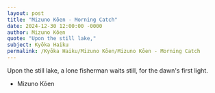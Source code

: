 ```yaml
---
layout: post
title: "Mizuno Kōen - Morning Catch"
date: 2024-12-30 12:00:00 -0000
author: Mizuno Kōen
quote: "Upon the still lake,"
subject: Kyōka Haiku
permalink: /Kyōka Haiku/Mizuno Kōen/Mizuno Kōen - Morning Catch
---
```


Upon the still lake,
a lone fisherman waits still,
for the dawn's first light.

- Mizuno Kōen
